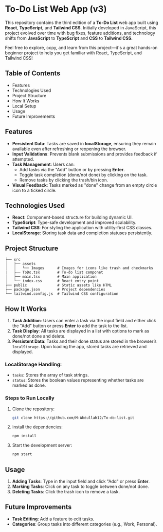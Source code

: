 # To-Do List Web App (v3)

This repository contains the third edition of a **To-Do List** web app built using **React**, **TypeScript**, and **Tailwind CSS**. Initially developed in JavaScript, this project evolved over time with bug fixes, feature additions, and technology shifts from **JavaScript** to **TypeScript** and **CSS** to **Tailwind CSS**.

Feel free to explore, copy, and learn from this project—it's a great hands-on beginner project to help you get familiar with React, TypeScript, and Tailwind CSS!

## Table of Contents
- Features
- Technologies Used
- Project Structure
- How It Works
- Local Setup
- Usage
- Future Improvements

## Features
- **Persistent Data**: Tasks are saved in **localStorage**, ensuring they remain available even after refreshing or reopening the browser.
- **Input Validations**: Prevents blank submissions and provides feedback if attempted.
- **Task Management**: Users can:
  - Add tasks via the "Add" button or by pressing **Enter**.
  - Toggle task completion (done/not done) by clicking on the task.
  - Remove tasks by clicking the trash/bin icon.
- **Visual Feedback**: Tasks marked as "done" change from an empty circle icon to a ticked circle.

## Technologies Used
- **React**: Component-based structure for building dynamic UI.
- **TypeScript**: Type-safe development and improved scalability.
- **Tailwind CSS**: For styling the application with utility-first CSS classes.
- **LocalStorage**: Storing task data and completion statuses persistently.

## Project Structure
```
├── src
│   ├── assets
│   │   └── Images      # Images for icons like trash and checkmarks
|   ├── ToDo.tsx        # To-do list componet 
│   ├── main.tsx        # Main application
│   └── index.css       # React entry point
├── public              # Static assets like HTML
├── package.json        # Project dependencies
└── tailwind.config.js  # Tailwind CSS configuration
```

## How It Works
1. **Task Addition**: Users can enter a task via the input field and either click the "Add" button or press **Enter** to add the task to the list.
2. **Task Display**: All tasks are displayed in a list with options to mark as done/not done and delete.
3. **Persistent Data**: Tasks and their done status are stored in the browser’s `localStorage`. Upon loading the app, stored tasks are retrieved and displayed.

### LocalStorage Handling:
- `tasks`: Stores the array of task strings.
- `status`: Stores the boolean values representing whether tasks are marked as done.

  
### Steps to Run Locally
1. Clone the repository:
   ```bash
   git clone https://github.com/M-Abdullah12/To-do-list.git
   ```
2. Install the dependencies:
   ```bash
   npm install
   ```
3. Start the development server:
   ```bash
   npm start
   ```

## Usage
1. **Adding Tasks**: Type in the input field and click "Add" or press **Enter**.
2. **Marking Tasks**: Click on any task to toggle between done/not done.
3. **Deleting Tasks**: Click the trash icon to remove a task.

## Future Improvements
- **Task Editing**: Add a feature to edit tasks.
- **Categories**: Group tasks into different categories (e.g., Work, Personal).
